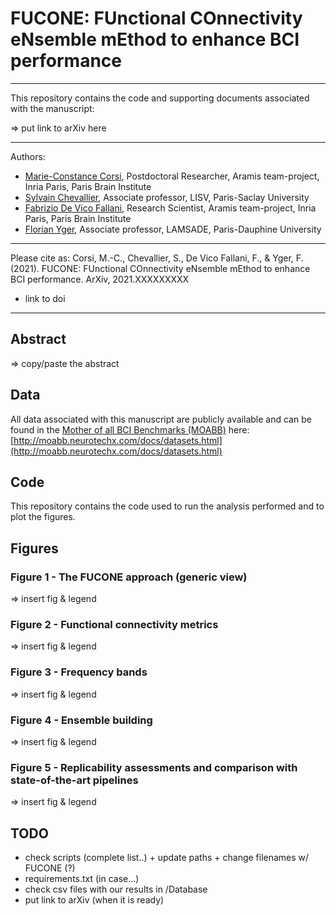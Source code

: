 # FUCONE: FUnctional COnnectivity eNsemble mEthod to enhance BCI performance
---
This repository contains the code and supporting documents associated with the manuscript:

=> put link to arXiv here

---
Authors:
* [Marie-Constance Corsi](https://marieconstance-corsi.netlify.app), Postdoctoral Researcher, Aramis team-project, Inria Paris, Paris Brain Institute
* [Sylvain Chevallier](https://sylvchev.github.io), Associate professor, LISV, Paris-Saclay University
* [Fabrizio De Vico Fallani](https://sites.google.com/site/devicofallanifabrizio/), Research Scientist, Aramis team-project, Inria Paris, Paris Brain Institute
* [Florian Yger](http://www.yger.fr), Associate professor, LAMSADE, Paris-Dauphine University

---
Please cite as:
Corsi, M.-C., Chevallier, S., De Vico Fallani, F., & Yger, F. (2021). FUCONE: FUnctional COnnectivity eNsemble mEthod to enhance BCI performance. ArXiv, 2021.XXXXXXXXX
+ link to doi

---

## Abstract
=> copy/paste the abstract



## Data
All data associated with this manuscript are publicly available and can be found in the [Mother of all BCI Benchmarks (MOABB)](http://moabb.neurotechx.com/docs/index.html) here:
[http://moabb.neurotechx.com/docs/datasets.html](http://moabb.neurotechx.com/docs/datasets.html)


## Code
This repository contains the code used to run the analysis performed and to plot the figures.


## Figures

### Figure 1 - The FUCONE approach (generic view)
=> insert fig & legend

### Figure 2 - Functional connectivity metrics
=> insert fig & legend

### Figure 3 - Frequency bands
=> insert fig & legend

### Figure 4 - Ensemble building
=> insert fig & legend

### Figure 5 - Replicability assessments and comparison with state-of-the-art pipelines
=> insert fig & legend


## TODO
- check scripts (complete list..) + update paths + change filenames w/ FUCONE (?)
- requirements.txt (in case...) 
- check csv files with our results in /Database
- put link to arXiv (when it is ready)
